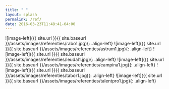 ```yaml
---
title: " "
layout: splash
permalink: /ref/
date: 2016-03-23T11:48:41-04:00
---
```




![image-left]({{ site.url }}{{ site.baseurl }}/assets/images/referenties/rabo1.jpg){: .align-left}
![image-left]({{ site.url }}{{ site.baseurl }}/assets/images/referenties/astrum1.jpg){: .align-left}
![image-left]({{ site.url }}{{ site.baseurl }}/assets/images/referenties/leudal1.jpg){: .align-left}
![image-left]({{ site.url }}{{ site.baseurl }}/assets/images/referenties/campina1.jpg){: .align-left}
![image-left]({{ site.url }}{{ site.baseurl }}/assets/images/referenties/tabor1.jpg){: .align-left}
![image-left]({{ site.url }}{{ site.baseurl }}/assets/images/referenties/talentpro1.jpg){: .align-left}
